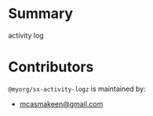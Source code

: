 # Summary

activity log

# Contributors

`@myorg/sx-activity-logz` is maintained by:

- mcasmakeen@gmail.com
